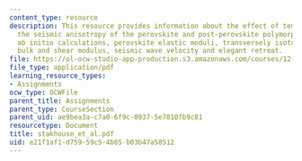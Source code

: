 ```yaml
---
content_type: resource
description: This resource provides information about the effect of temperature on
  the seismic anisotropy of the perovskite and post-perovskite polymorphs of MgSiO3,
  ab initio calculations, perovskite elastic moduli, transversely isotopic aggregate,
  bulk and shear modulus, seismic wave velocity and elegant retreat.
file: https://ol-ocw-studio-app-production.s3.amazonaws.com/courses/12-581-phase-transitions-in-the-earths-interior-spring-2005/e21f1af1d75959c54b65b03b47a58512_stakhouse_et_al.pdf
file_type: application/pdf
learning_resource_types:
- Assignments
ocw_type: OCWFile
parent_title: Assignments
parent_type: CourseSection
parent_uid: ae9bea3a-c7a0-6f9c-0937-5e7810fb9c81
resourcetype: Document
title: stakhouse_et_al.pdf
uid: e21f1af1-d759-59c5-4b65-b03b47a58512
---
```

